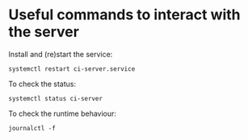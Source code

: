 # Useful commands to interact with the server

Install and (re)start the service:
```
systemctl restart ci-server.service
```

To check the status:
```
systemctl status ci-server
```

To check the runtime behaviour:
```
journalctl -f
```